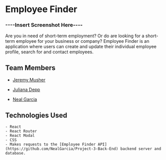# Employee Finder

### ----Insert Screenshot Here----

Are you in need of short-term employment? Or do are looking for a short-term employee for your business or company? Employee Finder is an application where users can create and update their individual employee profile, search for and contact employees.

## Team Members
- [Jeremy Musher](https://github.com/Jeremymusher)

- [Juliana Depp](https://github.com/julianadepp)

- [Neal Garcia](https://github.com/NealGarcia)

## Technologies Used
    - React
    - React Router
    - React Modal
    - CSS
    - Makes requests to the [Employee Finder API](https://github.com/NealGarcia/Project-3-Back-End) backend server and database.



